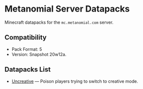 # Metanomial Server Datapacks
Minecraft datapacks for the `mc.metanomial.com` server.

## Compatibility
- Pack Format: 5
- Version: Snapshot 20w12a.

## Datapacks List
- [Uncreative](uncreative) — Poison players trying to switch to creative mode.
